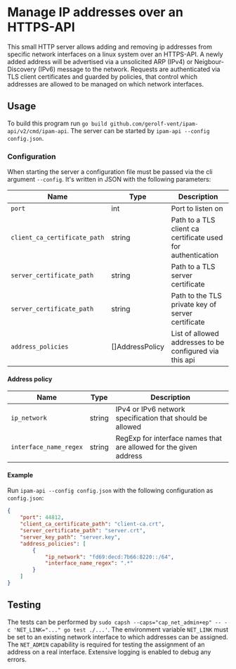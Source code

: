 # Manage IP addresses over an HTTPS-API
This small HTTP server allows adding and removing ip addresses from specific network interfaces on a linux system over an HTTPS-API. A newly added address will be advertised via a unsolicited ARP (IPv4) or Neigbour-Discovery (IPv6) message to the network. Requests are authenticated via TLS client certificates and guarded by policies, that control which addresses are allowed to be managed on which network interfaces.

## Usage
To build this program run `go build github.com/gerolf-vent/ipam-api/v2/cmd/ipam-api`. The server can be started by `ipam-api --config config.json`.

### Configuration
When starting the server a configuration file must be passed via the cli argument `--config`. It's written in JSON with the following parameters:

| Name                         | Type            | Description                                                 |
| ---------------------------- | --------------- | ----------------------------------------------------------- |
| `port`                       | int             | Port to listen on                                           |
| `client_ca_certificate_path` | string          | Path to a TLS client ca certificate used for authentication |
| `server_certificate_path`    | string          | Path to a TLS server certificate                            |
| `server_certificate_path`    | string          | Path to the TLS private key of server certificate           |
| `address_policies`           | []AddressPolicy | List of allowed addresses to be configured via this api     |

#### Address policy
| Name                   | Type   | Description                                                       |
| ---------------------- | ------ | ----------------------------------------------------------------- |
| `ip_network`           | string | IPv4 or IPv6 network specification that should be allowed         |
| `interface_name_regex` | string | RegExp for interface names that are allowed for the given address |

#### Example
Run `ipam-api --config config.json` with the following configuration as `config.json`:
```json
{
	"port": 44812,
	"client_ca_certificate_path": "client-ca.crt",
	"server_certificate_path": "server.crt",
	"server_key_path": "server.key",
	"address_policies": [
		{
			"ip_network": "fd69:decd:7b66:8220::/64",
			"interface_name_regex": ".*"
		}
	]
}
```

## Testing
The tests can be performed by `sudo capsh --caps="cap_net_admin+ep" -- -c 'NET_LINK="..." go test ./...'`. The environment variable `NET_LINK` must be set to an existing network interface to which addresses can be assigned. The `NET_ADMIN` capability is required for testing the assignment of an address on a real interface. Extensive logging is enabled to debug any errors.
